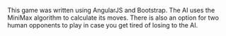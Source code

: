 This game was written using AngularJS and Bootstrap. The AI uses the MiniMax algorithm to calculate its moves. 
There is also an option for two human opponents to play in case you get tired of losing to the AI.
